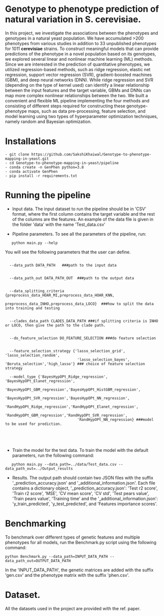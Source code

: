 # Genotype to phenotype prediction of natural variation in **S. cerevisiae**.

In this project, we investigate the associations between the phenotypes and genotypes in a natural yeast population. We have accumulated >200 phenotypes from various studies in addition to 33 unpublished phenotypes for 1011 **cerevisiae** strains. To construct meaningful models that can provide predictions of the phenotype in a novel population based on its genotypes, we explored several linear and nonlinear machine learning (ML) methods. Since we are interested in the prediction of quantitative phenotypes, we utilized regression-based methods, such as ridge regression, elastic net regression, support vector regression (SVR), gradient-boosted machines (GBM), and deep neural networks (DNN). While ridge regression and SVR (depending on the type of kernel used) can identify a linear relationship between the input features and the target variable, GBMs and DNNs can map more complex nonlinear relationships between the two. We built a convenient and flexible ML pipeline implementing the four methods and consisting of different steps required for constructing these genotype-phenotype maps, such as data pre-processing, feature selection, and model learning using two types of hyperparameter optimization techniques, namely random and Bayesian optimization.


# Installations
```
- git clone https://github.com/SakshiKhaiwal/Genotype-to-phenotype-mapping-in-yeast.git
- cd Genotype-to-phenotype-mapping-in-yeast/pipeline
- conda create -n GenPhen python=3.8
- conda activate GenPhen
- pip install -r requirements.txt
```


# Running the pipeline

</details>

- Input data.
The input dataset to run the pipeline should be in 'CSV' format, where the first column contains the target variable and the rest of the columns are the features. An example of the data file is given in the folder 'data' with the name 'Test_data.csv'

- Pipeline parameters.
To see all the parameters of the pipeline, run:
```
   python main.py --help
```

You will see the following parameters that the user can define.
```

  --data_path DATA_PATH   ###path to the input data
                        

  --data_path_out DATA_PATH_OUT  ###path to the output data
                        

  --data_splitting_criteria {preprocess_data_HOAR_MI,preprocess_data_HOAR_KNN,
                              preprocess_data_INHO,preprocess_data_LOCO}  ###how to split the data into training and testing
                        

  --clades_data_path CLADES_DATA_PATH ###if splitting criteria is INHO or LOCO, then give the path to the clade path.
                        

  --do_feature_selection DO_FEATURE_SELECTION ###do feature selection
                        

  --feature_selection_strategy {'lasso_selection_grid', 'lasso_selection_random',
                                 'lasso_selection_bayes', 'Boruta_selection','high_lasso'} ### choice of feature selection strategy
                       
  --model_type {'BayesHypOPt_Ridge_regression', 'BayesHypOPt_Elanet_regression',
                                 'BayesHypOPt_GBM_regression','BayesHypOPt_HistGBM_regression',
                                 'BayesHypOPt_SVR_regression','BayesHypOPt_NN_regression',
                                 'RandHypOPt_Ridge_regression','RandHypOPt_Elanet_regression',
                                 'RandHypOPt_GBM_regression','RandHypOPt_SVR_regression',
                                 'RandHypOPt_NN_regression} ###model to be used for prediction.
                        

                    


```
- Train the model for the test data. 
To train the model with the default parameters, run the following command:
```
   python main.py --data_path=../data/Test_data.csv --data_path_out=../Output_results 
```


- Results.
The output path should contain two JSON files with the suffix '_prediction_accuracy.json' and '_additional_information.json'. Each file contains a dictionary object, '_prediction_accuracy.json': 'Test r2 score', 'Train r2 score', 'MSE', 'CV mean score', 'CV std', 'Test pears value', 'Train pears value', 'Training time' and the '_additional_information.json': 'y_train_predicted', 'y_test_predicted', and 'Features importance scores'.


# Benchmarking 
To benchmark over different types of genetic features and multiple phenotypes for all models, run the Benchmark.py script using the following command:

```
python Benchmark.py --data_path=INPUT_DATA_PATH --data_path_out=OUTPUT_DATA_PATH

```
In the 'INPUT_DATA_PATH', the genetic matrices are added with the suffix 'gen.csv' and the phenotype matrix with the suffix 'phen.csv'. 


# Dataset.
All the datasets used in the project are provided with the ref. paper.

